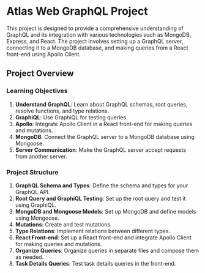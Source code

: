 # Atlas Web GraphQL Project

This project is designed to provide a comprehensive understanding of GraphQL and its integration with various technologies such as MongoDB, Express, and React. The project involves setting up a GraphQL server, connecting it to a MongoDB database, and making queries from a React front-end using Apollo Client.

## Project Overview

### Learning Objectives

1. **Understand GraphQL**: Learn about GraphQL schemas, root queries, resolve functions, and type relations.
2. **GraphiQL**: Use GraphiQL for testing queries.
3. **Apollo**: Integrate Apollo Client in a React front-end for making queries and mutations.
4. **MongoDB**: Connect the GraphQL server to a MongoDB database using Mongoose.
5. **Server Communication**: Make the GraphQL server accept requests from another server.

### Project Structure

1. **GraphQL Schema and Types**: Define the schema and types for your GraphQL API.
2. **Root Query and GraphiQL Testing**: Set up the root query and test it using GraphiQL.
3. **MongoDB and Mongoose Models**: Set up MongoDB and define models using Mongoose.
4. **Mutations**: Create and test mutations.
5. **Type Relations**: Implement relations between different types.
6. **React Front-end**: Set up a React front-end and integrate Apollo Client for making queries and mutations.
7. **Organize Queries**: Organize queries in separate files and compose them as needed.
8. **Task Details Queries**: Test task details queries in the front-end.
